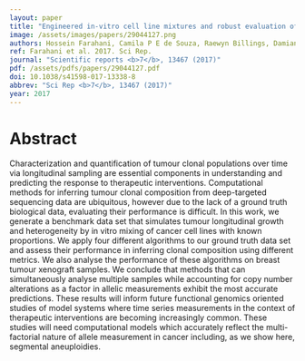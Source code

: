 ```yaml
---
layout: paper
title: "Engineered in-vitro cell line mixtures and robust evaluation of computational methods for clonal decomposition and longitudinal dynamics in cancer."
image: /assets/images/papers/29044127.png
authors: Hossein Farahani, Camila P E de Souza, Raewyn Billings, Damian Yap, Karey Shumansky, Adrian Wan, Daniel Lai, Anne-Marie Mes-Masson, Samuel Aparicio, Sohrab P Shah
ref: Farahani et al. 2017. Sci Rep.
journal: "Scientific reports <b>7</b>, 13467 (2017)"
pdf: /assets/pdfs/papers/29044127.pdf
doi: 10.1038/s41598-017-13338-8
abbrev: "Sci Rep <b>7</b>, 13467 (2017)"
year: 2017
---
```


# Abstract

Characterization and quantification of tumour clonal populations over time via longitudinal sampling are essential components in understanding and predicting the response to therapeutic interventions. Computational methods for inferring tumour clonal composition from deep-targeted sequencing data are ubiquitous, however due to the lack of a ground truth biological data, evaluating their performance is difficult. In this work, we generate a benchmark data set that simulates tumour longitudinal growth and heterogeneity by in vitro mixing of cancer cell lines with known proportions. We apply four different algorithms to our ground truth data set and assess their performance in inferring clonal composition using different metrics. We also analyse the performance of these algorithms on breast tumour xenograft samples. We conclude that methods that can simultaneously analyse multiple samples while accounting for copy number alterations as a factor in allelic measurements exhibit the most accurate predictions. These results will inform future functional genomics oriented studies of model systems where time series measurements in the context of therapeutic interventions are becoming increasingly common. These studies will need computational models which accurately reflect the multi-factorial nature of allele measurement in cancer including, as we show here, segmental aneuploidies.

